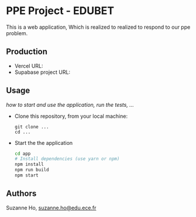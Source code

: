 # PPE Project - EDUBET

This is a web application, Which is realized to realized to respond to our ppe problem.

## Production 

- Vercel URL: 
- Supabase project URL: 

## Usage

*how to start and use the application, run the tests, ...*

* Clone this repository, from your local machine:
  ```
  git clone ...
  cd ...
  ```
* Start the the application
  ```bash
  cd app
  # Install dependencies (use yarn or npm)
  npm install
  npm run build
  npm start
  ```

## Authors

Suzanne Ho, suzanne.ho@edu.ece.fr
